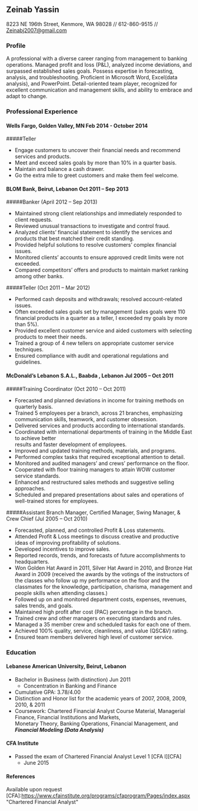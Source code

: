 ## **Zeinab Yassin**
8223 NE 196th Street, Kenmore, WA 98028 // 612-860-9515 // <Zeinabj2007@gmail.com>
### **Profile** 

A professional with a diverse career ranging from management to banking operations. Managed profit and loss (P&L), analyzed income deviations, and surpassed established sales goals. Possess expertise in forecasting, analysis, and troubleshooting. Proficient in Microsoft Word, Excel(data analysis), and PowerPoint. Detail-oriented team player, recognized for excellent communication and management skills, and ability to embrace and adapt to change.

### **Professional Experience**

#### **Wells Fargo, Golden Valley, MN	Feb 2014 - October 2014**    
#####Teller     
- Engage customers to uncover their financial needs and recommend services and products.  
- Meet and exceed sales goals by more than 10% in a quarter basis.   
- Maintain and balance a cash drawer.  
- Go the extra mile to greet customers and make them feel welcome.    

#### **BLOM Bank, Beirut, Lebanon	Oct 2011 – Sep 2013**  
#####Banker (April 2012 – Sep 2013)  
- Maintained strong client relationships and immediately responded to client requests.   
- Reviewed unusual transactions to investigate and control fraud.  
- Analyzed clients’ financial statement to identify the services and products that best matched their credit standing.   
- Provided helpful solutions to resolve customers’ complex financial issues.  
- Monitored clients’ accounts to ensure approved credit limits were not exceeded.  
- Compared competitors’ offers and products to maintain market ranking among other banks.    

#####Teller (Oct 2011 – Mar 2012)  
- Performed cash deposits and withdrawals; resolved account-related issues.  
- Often exceeded sales goals set by management (sales goals were 110 financial products in a quarter as a teller,
I exceeded my goals by more than 5%).  
- Provided excellent customer service and aided customers with selecting products to meet their needs.   
- Trained a group of 4 new tellers on appropriate customer service techniques.  
- Ensured compliance with audit and operational regulations and guidelines.  

#### **McDonald’s Lebanon S.A.L., Baabda , Lebanon	Jul 2005 – Oct 2011**  
#####Training Coordinator (Oct 2010 – Oct 2011)  
- Forecasted and planned deviations in income for training methods on quarterly basis.  
- Trained 5 employees per a branch, across 21 branches, emphasizing communication skills, teamwork, 
and customer obsession. 
- Delivered services and products according to international standards.   
- Coordinated with international departments of training in the Middle East to achieve better   
results and faster development of employees.   
- Improved and updated training methods, materials, and programs.  
- Performed complex tasks that required exceptional attention to detail.  
- Monitored and audited managers’ and crews’ performance on the floor.  
- Cooperated with floor training managers to attain WOW customer service standards.  
- Enhanced and restructured sales methods and suggestive selling approaches.  
- Scheduled and prepared presentations about sales and operations of well-trained stores for employees.    

#####Assistant Branch Manager, Certified Manager, Swing Manager, & Crew Chief (Jul 2005 – Oct 2010)  
- Forecasted, planned, and controlled Profit & Loss statements.  
- Attended Profit & Loss meetings to discuss creative and productive ideas of improving profitability of solutions.
- Developed incentives to improve sales. 
- Reported records, trends, and forecasts of future accomplishments to headquarters. 
- Won Golden Hat Award in 2011, Silver Hat Award in 2010, and Bronze Hat Award in 2009 (received the awards by
the votings of the instructors of the classes who follow up my performance on the floor and the classmates for 
the knowledge, participation, charisma, management and people skills when attending classes.)  
- Followed up on and monitored department costs, expenses, revenues, sales trends, and goals.  
- Maintained high profit after cost (PAC) percentage in the branch.  
- Trained crew and other managers on executing standards and rules.  
- Managed a 35 member crew and scheduled tasks for each one of them.  
- Achieved 100% quality, service, cleanliness, and value (QSC&V) rating.  
- Ensured team members delivered high level of customer service.   

### **Education**  

#### **Lebanese American University, Beirut, Lebanon**   
- Bachelor in Business (with distinction)	Jun 2011  
  - Concentration in Banking and Finance  
- Cumulative GPA: 3.78/4.00  
- Distinction and Honor list for the academic years of 2007, 2008, 2009, 2010, & 2011  
- Coursework: Chartered Financial Analyst Course Material, Managerial Finance, Financial Institutions and Markets,   
Monetary Theory, Banking Operations, Financial Management, and **_Financial Modeling (Data Analysis)_**  

#### **CFA Institute**
- Passed the exam of Chartered Financial Analyst Level 1 [CFA I][CFA]
  - June 2015

#### **References**

Available upon request
[CFA]:https://www.cfainstitute.org/programs/cfaprogram/Pages/index.aspx "Chartered Financial Analyst"
